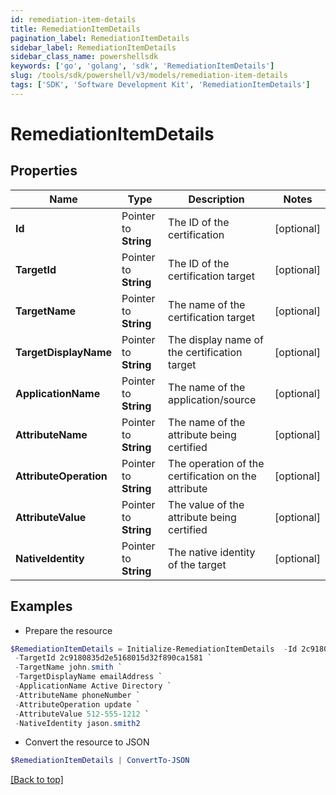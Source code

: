 ```yaml
---
id: remediation-item-details
title: RemediationItemDetails
pagination_label: RemediationItemDetails
sidebar_label: RemediationItemDetails
sidebar_class_name: powershellsdk
keywords: ['go', 'golang', 'sdk', 'RemediationItemDetails'] 
slug: /tools/sdk/powershell/v3/models/remediation-item-details
tags: ['SDK', 'Software Development Kit', 'RemediationItemDetails']
---
```



# RemediationItemDetails

## Properties

Name | Type | Description | Notes
------------ | ------------- | ------------- | -------------
**Id** |  Pointer to **String** | The ID of the certification | [optional] 
**TargetId** |  Pointer to **String** | The ID of the certification target | [optional] 
**TargetName** |  Pointer to **String** | The name of the certification target | [optional] 
**TargetDisplayName** |  Pointer to **String** | The display name of the certification target | [optional] 
**ApplicationName** |  Pointer to **String** | The name of the application/source | [optional] 
**AttributeName** |  Pointer to **String** | The name of the attribute being certified | [optional] 
**AttributeOperation** |  Pointer to **String** | The operation of the certification on the attribute | [optional] 
**AttributeValue** |  Pointer to **String** | The value of the attribute being certified | [optional] 
**NativeIdentity** |  Pointer to **String** | The native identity of the target | [optional] 

## Examples

- Prepare the resource
```powershell
$RemediationItemDetails = Initialize-RemediationItemDetails  -Id 2c9180835d2e5168015d32f890ca1581 `
 -TargetId 2c9180835d2e5168015d32f890ca1581 `
 -TargetName john.smith `
 -TargetDisplayName emailAddress `
 -ApplicationName Active Directory `
 -AttributeName phoneNumber `
 -AttributeOperation update `
 -AttributeValue 512-555-1212 `
 -NativeIdentity jason.smith2
```

- Convert the resource to JSON
```powershell
$RemediationItemDetails | ConvertTo-JSON
```


[[Back to top]](#) 

